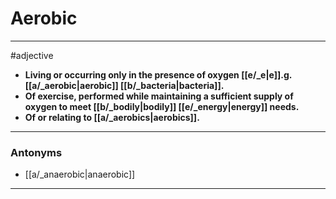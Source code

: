 # Aerobic
---
#adjective
- **Living or occurring only in the presence of oxygen [[e/_e|e]].g. [[a/_aerobic|aerobic]] [[b/_bacteria|bacteria]].**
- **Of exercise, performed while maintaining a sufficient supply of oxygen to meet [[b/_bodily|bodily]] [[e/_energy|energy]] needs.**
- **Of or relating to [[a/_aerobics|aerobics]].**
---
### Antonyms
- [[a/_anaerobic|anaerobic]]
---
